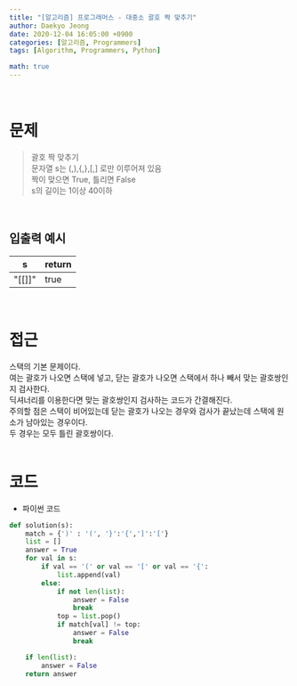 ```yaml
---
title: "[알고리즘] 프로그래머스 - 대중소 괄호 짝 맞추기"
author: Daekyo Jeong
date: 2020-12-04 16:05:00 +0900
categories: [알고리즘, Programmers]
tags: [Algorithm, Programmers, Python]

math: true
---
```



<br/>

# **문제**


> 괄호 짝 맞추기      
> 문자열 s는 (,),{,},[,] 로만 이루어져 있음            
> 짝이 맞으면 True, 틀리면 False   
> s의 길이는 1이상 40이하                

<br/>

## **입출력 예시**

| s | return |
|---------|--------|
| "[[]]" | true |

<br/>

# **접근**

스택의 기본 문제이다.   
여는 괄호가 나오면 스택에 넣고, 닫는 괄호가 나오면 스택에서 하나 빼서 맞는 괄호쌍인지 검사한다.   
딕셔너리를 이용한다면 맞는 괄호쌍인지 검사하는 코드가 간결해진다.    
주의할 점은 스택이 비어있는데 닫는 괄호가 나오는 경우와 검사가 끝났는데 스택에 원소가 남아있는 경우이다.   
두 경우는 모두 틀린 괄호쌍이다.   
<br/>

# **코드**

- 파이썬 코드   

```py
def solution(s):
    match = {')' : '(', '}':'{',']':'['}
    list = []
    answer = True
    for val in s:
        if val == '(' or val == '[' or val == '{':
            list.append(val)
        else:
            if not len(list):
                answer = False
                break
            top = list.pop()
            if match[val] != top:
                answer = False
                break

    if len(list):
        answer = False
    return answer
```

<br/>
